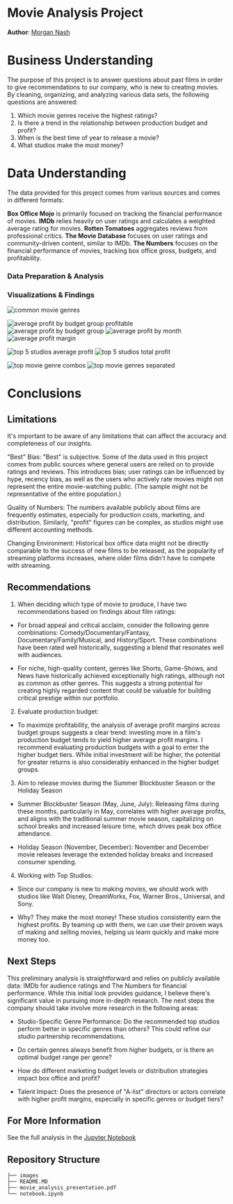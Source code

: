 # Movie Analysis Project
**Author**: [Morgan Nash](mailto:morganmichellenash@gmail.com)

# Business Understanding

The purpose of this project is to answer questions about past films in order to give recommendations to our company, who is new to creating movies. By cleaning, organizing, and analyzing various data sets, the following questions are answered:

1. Which movie genres receive the highest ratings?
2. Is there a trend in the relationship between production budget and profit?
3. When is the best time of year to release a movie?
4. What studios make the most money?

# Data Understanding 
The data provided for this project comes from various sources and comes in different formats:

**Box Office Mojo** is primarily focused on tracking the financial performance of movies.
**IMDb** relies heavily on user ratings and calculates a weighted average rating for movies.
**Rotten Tomatoes** aggregates reviews from professional critics.
**The Movie Database** focuses on user ratings and community-driven content, similar to IMDb.
**The Numbers** focuses on the financial performance of movies, tracking box office gross, budgets, and profitability.

### Data Preparation & Analysis



### Visualizations & Findings
![common movie genres](images/common_movie_gen.png)

![average profit by budget group profitable](images/avg_prof_by_bud_group_prof.png)
![average profit by budget group](images/avg_prof_by_bud_group.png)
![average profit by month](images/avg_prof_by_month.png)
![average profit margin](images/avg_prof_margin.png)

![top 5 studios average profit](images/top_5_studio_avg_prof.png)
![top 5 studios total profit](images/top_5_studios_by_total_prof.png)

![top movie genre combos](images/top_movie_gen_comb.png)
![top movie genres separated](images/top_movie_gen_sep.png)

# Conclusions

## Limitations
It's important to be aware of any limitations that can affect the accuracy and completeness of our insights.

"Best" Bias: "Best" is subjective. Some of the data used in this project comes from public sources where general users are relied on to provide ratings and reviews. This introduces bias; user ratings can be influenced by hype, recency bias, as well as the users who actively rate movies might not represent the entire movie-watching public. (The sample might not be representative of the entire population.)

Quality of Numbers: The numbers available publicly about films are frequently estimates, especially for production costs, marketing, and distribution. Similarly, "profit" figures can be complex, as studios might use different accounting methods.

Changing Environment: Historical box office data might not be directly comparable to the success of new films to be released, as the popularity of streaming platforms increases, where older films didn't have to compete with streaming.

## Recommendations
1. When deciding which type of movie to produce, I have two recommendations based on findings about film ratings:
   
- For broad appeal and critical acclaim, consider the following genre combinations: Comedy/Documentary/Fantasy, Documentary/Family/Musical, and History/Sport. These combinations have been rated well historically, suggesting a blend that resonates well with audiences.

- For niche, high-quality content, genres like Shorts, Game-Shows, and News have historically achieved exceptionally high ratings, although not as common as other genres. This suggests a strong potential for creating highly regarded content that could be valuable for building critical prestige within our portfolio.

2. Evaluate production budget:
   
- To maximize profitability, the analysis of average profit margins across budget groups suggests a clear trend: investing more in a film's production budget tends to yield higher average profit margins. I recommend evaluating production budgets with a goal to enter the higher budget tiers. While initial investment will be higher, the potential for greater returns is also considerably enhanced in the higher budget groups.

3. Aim to release movies during the Summer Blockbuster Season or the Holiday Season

- Summer Blockbuster Season (May, June, July): Releasing films during these months, particularly in May, correlates with higher average profits, and aligns with the traditional summer movie season, capitalizing on school breaks and increased leisure time, which drives peak box office attendance.

- Holiday Season (November, December): November and December movie releases leverage the extended holiday breaks and increased consumer spending.

4. Working with Top Studios:

- Since our company is new to making movies, we should work with studios like Walt Disney, DreamWorks, Fox, Warner Bros., Universal, and Sony.

- Why? They make the most money! These studios consistently earn the highest profits. By teaming up with them, we can use their proven ways of making and selling movies, helping us learn quickly and make more money too.

## Next Steps
This preliminary analysis is straightforward and relies on publicly available data: IMDb for audience ratings and The Numbers for financial performance. While this initial look provides guidance, I believe there's significant value in pursuing more in-depth research. The next steps the company should take involve more research in the following areas:

- Studio-Specific Genre Performance: Do the recommended top studios perform better in specific genres than others? This could refine our studio partnership recommendations.

- Do certain genres always benefit from higher budgets, or is there an optimal budget range per genre?

- How do different marketing budget levels or distribution strategies impact box office and profit?

- Talent Impact: Does the presence of "A-list" directors or actors correlate with higher profit margins, especially in specific genres or budget tiers?


## For More Information

See the full analysis in the [Jupyter Notebook](notebook.ipynb) 

## Repository Structure

```
├── images
├── README.MD
├── movie_analysis_presentation.pdf
└── notebook.ipynb

```
